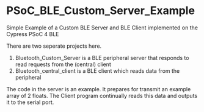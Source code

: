 # PSoC_BLE_Custom_Server_Example
Simple Example of a Custom BLE Server and BLE Client implemented on the Cypress PSoC 4 BLE


There are two seperate projects here.

1. Bluetooth_Custom_Server is a BLE peripheral server that responds to read requests from the (central) client
2. Bluetooth_central_client is a BLE client which reads data from the peripheral

The code in the server is an example.  It prepares for transmit an example array of 2 floats.
The Client program continually reads this data and outputs it to the serial port.

